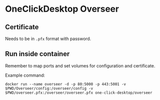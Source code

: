 # OneClickDesktop Overseer

## Certificate

Needs to be in `.pfx` format with password.

## Run inside container

Remember to  map ports and set volumes for configuration and certificate.

Example command:

```
docker run --name overseer -d -p 80:5000 -p 443:5001 -v $PWD/Overseer/config:/overseer/config -v $PWD/overseer.pfx:/overseer/overseer.pfx one-click-desktop/overseer
```